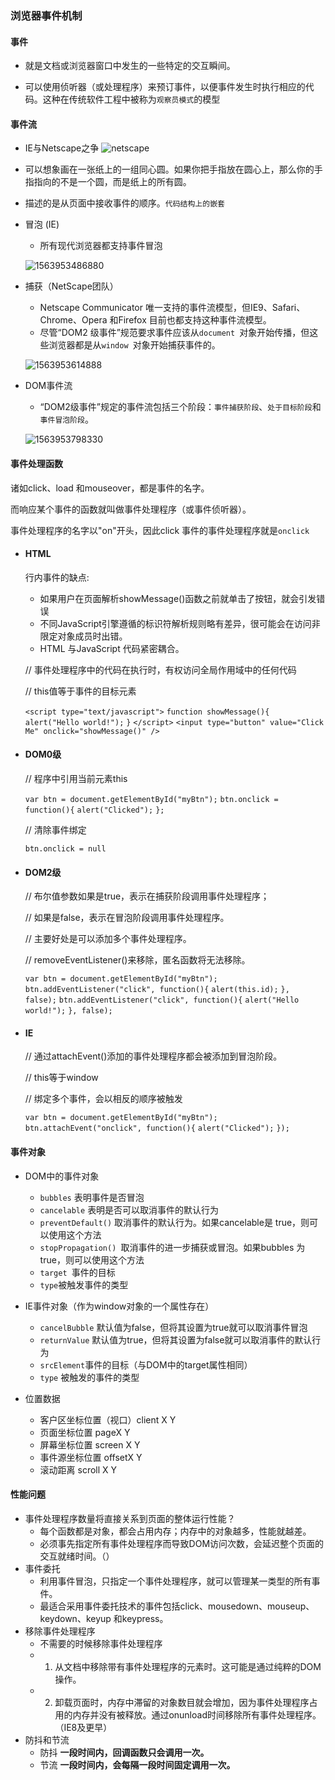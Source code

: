 ### 浏览器事件机制

#### 事件

- 就是文档或浏览器窗口中发生的一些特定的交互瞬间。

- 可以使用侦听器（或处理程序）来预订事件，以便事件发生时执行相应的代码。这种在传统软件工程中被称为`观察员模式`的模型



####  事件流

- IE与Netscape之争
 ![netscape](../images/netscape.gif)


- 可以想象画在一张纸上的一组同心圆。如果你把手指放在圆心上，那么你的手指指向的不是一个圆，而是纸上的所有圆。

- 描述的是从页面中接收事件的顺序。`代码结构上的嵌套`

- 冒泡 (IE) 

  - 所有现代浏览器都支持事件冒泡

  ![1563953486880](../images/1563953486880.png)

- 捕获（NetScape团队）

  - Netscape Communicator 唯一支持的事件流模型，但IE9、Safari、Chrome、Opera
    和Firefox 目前也都支持这种事件流模型。
  - 尽管“DOM2 级事件”规范要求事件应该从`document `对象开始传播，但这些浏览器都是从`window `对象开始捕获事件的。

  ![1563953614888](../images/1563953614888.png)

- DOM事件流

  - “DOM2级事件”规定的事件流包括三个阶段：`事件捕获阶段`、`处于目标阶段`和`事件冒泡阶段`。

  ![1563953798330](../images/1563953798330.png)

#### 事件处理函数

诸如click、load 和mouseover，都是事件的名字。

而响应某个事件的函数就叫做事件处理程序（或事件侦听器）。

事件处理程序的名字以"on"开头，因此click 事件的事件处理程序就是`onclick`

- #### HTML

  行内事件的缺点:

  - 如果用户在页面解析showMessage()函数之前就单击了按钮，就会引发错误
  - 不同JavaScript引擎遵循的标识符解析规则略有差异，很可能会在访问非限定对象成员时出错。
  - HTML 与JavaScript 代码紧密耦合。

  

  // 事件处理程序中的代码在执行时，有权访问全局作用域中的任何代码

  // this值等于事件的目标元素

  `<script type="text/javascript">`
  `function showMessage(){`
  `alert("Hello world!");`
  `}`
  `</script>`
  `<input type="button" value="Click Me" onclick="showMessage()" />`

- #### DOM0级

  // 程序中引用当前元素this

  `var btn = document.getElementById("myBtn");`
  `btn.onclick = function(){`
  `alert("Clicked");`
  `};`

  // 清除事件绑定

  `btn.onclick = null`

- #### DOM2级

  // 布尔值参数如果是true，表示在捕获阶段调用事件处理程序；

  // 如果是false，表示在冒泡阶段调用事件处理程序。

  // 主要好处是可以添加多个事件处理程序。

  // removeEventListener()来移除，匿名函数将无法移除。

  `var btn = document.getElementById("myBtn");`
  `btn.addEventListener("click", function(){`
  `alert(this.id);`
  `}, false);`
  `btn.addEventListener("click", function(){`
  `alert("Hello world!");`
  `}, false);`

- #### IE

  // 通过attachEvent()添加的事件处理程序都会被添加到冒泡阶段。

  // this等于window

  // 绑定多个事件，会以相反的顺序被触发

  `var btn = document.getElementById("myBtn");`
  `btn.attachEvent("onclick", function(){`
  `alert("Clicked");`
  `});`

#### 事件对象

- DOM中的事件对象

  - `bubbles` 表明事件是否冒泡
  - `cancelable` 表明是否可以取消事件的默认行为
  - `preventDefault()` 取消事件的默认行为。如果cancelable是
    true，则可以使用这个方法
  - `stopPropagation() `取消事件的进一步捕获或冒泡。如果bubbles
    为true，则可以使用这个方法
  - `target `事件的目标
  - `type`被触发事件的类型
- IE事件对象（作为window对象的一个属性存在）

  - `cancelBubble` 默认值为false，但将其设置为true就可以取消事件冒泡
  - `returnValue` 默认值为true，但将其设置为false就可以取消事件的默认行为
  - `srcElement`事件的目标（与DOM中的target属性相同）
  - `type` 被触发的事件的类型
- 位置数据
  - 客户区坐标位置（视口）client X Y
  - 页面坐标位置 pageX Y
  - 屏幕坐标位置 screen X Y
  - 事件源坐标位置 offsetX Y
  - 滚动距离 scroll X Y



#### 性能问题

- 事件处理程序数量将直接关系到页面的整体运行性能？
  - 每个函数都是对象，都会占用内存；内存中的对象越多，性能就越差。
  - 必须事先指定所有事件处理程序而导致DOM访问次数，会延迟整个页面的交互就绪时间。（）
- 事件委托
  - 利用事件冒泡，只指定一个事件处理程序，就可以管理某一类型的所有事件。
  - 最适合采用事件委托技术的事件包括click、mousedown、mouseup、keydown、keyup 和keypress。
- 移除事件处理程序
  - 不需要的时候移除事件处理程序
  - 1. 从文档中移除带有事件处理程序的元素时。这可能是通过纯粹的DOM操作。
  - 2. 卸载页面时，内存中滞留的对象数目就会增加，因为事件处理程序占用的内存并没有被释放。通过onunload时间移除所有事件处理程序。（IE8及更早）
- 防抖和节流
  - 防抖   **一段时间内，回调函数只会调用一次。**
  - 节流   **一段时间内，会每隔一段时间固定调用一次。**

